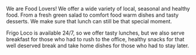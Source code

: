 We are Food Lovers! We offer a wide variety of local, seasonal and healthy food. From a fresh green salad to comfort food warm dishes and tasty desserts. We make sure that lunch can still be that special moment.

Frigo Loco is available 24/7, so we offer tasty lunches, but we also serve breakfast for those who had to rush to the office, healthy snacks for that well deserved break and take home dishes for those who had to stay later. 
